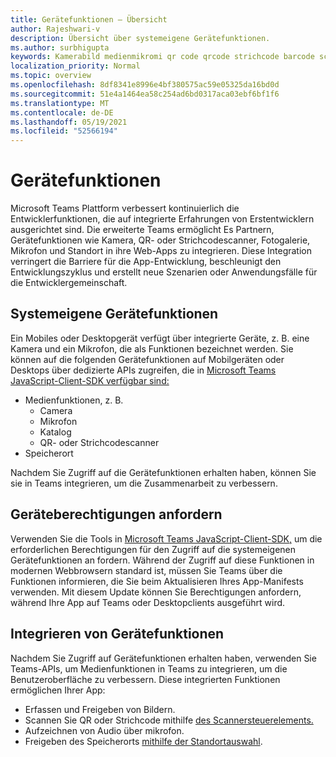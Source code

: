 ```yaml
---
title: Gerätefunktionen – Übersicht
author: Rajeshwari-v
description: Übersicht über systemeigene Gerätefunktionen.
ms.author: surbhigupta
keywords: Kamerabild medienmikromi qr code qrcode strichcode barcode scan scanner location map funktionen systemeigene Geräteberechtigungen
localization_priority: Normal
ms.topic: overview
ms.openlocfilehash: 8df8341e8996e4bf380575ac59e05325da16bd0d
ms.sourcegitcommit: 51e4a1464ea58c254ad6bd0317aca03ebf6bf1f6
ms.translationtype: MT
ms.contentlocale: de-DE
ms.lasthandoff: 05/19/2021
ms.locfileid: "52566194"
---
```

# <a name="device-capabilities"></a>Gerätefunktionen

Microsoft Teams Plattform verbessert kontinuierlich die Entwicklerfunktionen, die auf integrierte Erfahrungen von Erstentwicklern ausgerichtet sind. Die erweiterte Teams ermöglicht Es Partnern, Gerätefunktionen wie Kamera, QR- oder Strichcodescanner, Fotogalerie, Mikrofon und Standort in ihre Web-Apps zu integrieren. Diese Integration verringert die Barriere für die App-Entwicklung, beschleunigt den Entwicklungszyklus und erstellt neue Szenarien oder Anwendungsfälle für die Entwicklergemeinschaft.

## <a name="native-device-capabilities"></a>Systemeigene Gerätefunktionen

Ein Mobiles oder Desktopgerät verfügt über integrierte Geräte, z. B. eine Kamera und ein Mikrofon, die als Funktionen bezeichnet werden. Sie können auf die folgenden Gerätefunktionen auf Mobilgeräten oder Desktops über dedizierte APIs zugreifen, die in [Microsoft Teams JavaScript-Client-SDK verfügbar sind:](/javascript/api/overview/msteams-client?view=msteams-client-js-latest&preserve-view=true)
* Medienfunktionen, z. B.
    * Camera
    * Mikrofon
    * Katalog
    * QR- oder Strichcodescanner
* Speicherort

Nachdem Sie Zugriff auf die Gerätefunktionen erhalten haben, können Sie sie in Teams integrieren, um die Zusammenarbeit zu verbessern. 

## <a name="request-device-permissions"></a>Geräteberechtigungen anfordern

Verwenden Sie die Tools in [Microsoft Teams JavaScript-Client-SDK,](/javascript/api/overview/msteams-client?view=msteams-client-js-latest&preserve-view=true) um die erforderlichen Berechtigungen für den Zugriff auf die systemeigenen Gerätefunktionen an fordern. [](native-device-permissions.md) Während der Zugriff auf diese Funktionen in modernen Webbrowsern standard ist, müssen Sie Teams über die Funktionen informieren, die Sie beim Aktualisieren Ihres App-Manifests verwenden. Mit diesem Update können Sie Berechtigungen anfordern, während Ihre App auf Teams oder Desktopclients ausgeführt wird.
 
 ## <a name="integrate-device-capabilities"></a>Integrieren von Gerätefunktionen

Nachdem Sie Zugriff auf Gerätefunktionen erhalten haben, verwenden [](mobile-camera-image-permissions.md) Sie Teams-APIs, um Medienfunktionen in Teams zu integrieren, um die Benutzeroberfläche zu verbessern. Diese integrierten Funktionen ermöglichen Ihrer App:

* Erfassen und Freigeben von Bildern.
* Scannen Sie QR oder Strichcode mithilfe [des Scannersteuerelements.](qr-barcode-scanner-capability.md)
* Aufzeichnen von Audio über mikrofon.
* Freigeben des Speicherorts [mithilfe der Standortauswahl](location-capability.md).
